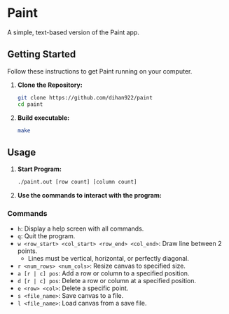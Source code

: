 
# Paint

A simple, text-based version of the Paint app.

## Getting Started

Follow these instructions to get Paint running on your computer.

1. **Clone the Repository:**
    ```bash
    git clone https://github.com/dihan922/paint
    cd paint
    ```

2. **Build executable:**
    ```bash
    make
    ```

## Usage

1. **Start Program:**
    ```bash
    ./paint.out [row count] [column count]
    ```

2. **Use the commands to interact with the program:**

### Commands
- `h`: Display a help screen with all commands.
- `q`: Quit the program.
- `w <row_start> <col_start> <row_end> <col_end>`: Draw line between 2 points.
    - Lines must be vertical, horizontal, or perfectly diagonal.
- `r <num_rows> <num_cols>`: Resize canvas to specified size.
- `a [r | c] pos`: Add a row or column to a specified position.
- `d [r | c] pos`: Delete a row or column at a specified position.
- `e <row> <col>`: Delete a specific point.
- `s <file_name>`: Save canvas to a file.
- `l <file_name>`: Load canvas from a save file.
